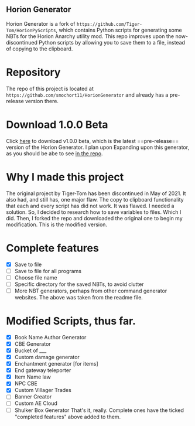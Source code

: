 ## Horion Generator

Horion Generator is a fork of `https://github.com/Tiger-Tom/HorionPyScripts`, which contains Python scripts for generating some NBTs for the Horion Anarchy utility mod. This repo improves upon the now-discontinued Python scripts by allowing you to save them to a file, instead of copying to the clipboard. 

# Repository
The repo of this project is located at `https://github.com/smochort11/HorionGenerator` and already has a pre-release version there.

# Download 1.0.0 Beta
Click [here](https://github.com/smochort11/HorionGenerator/releases/download/beta/HorionGenerator.1.0.0.zip) to download v1.0.0 beta, which is the latest ==pre-release== version of the Horion Generator. I plan upon Expanding upon this generator, as you should be abe to see [in the repo](https://github.com/Tiger-Tom/HorionPyScripts). 

# Why I made this project
The original project by Tiger-Tom has been discontinued in May of 2021. It also had, and still has, one major flaw. The copy to clipboard functionality that each and every script has did not work. It was flawed. I needed a solution.
So, I decided to research how to save variables to files. Which I did. Then, I forked the repo and downloaded the original one to begin my modification. This is the modified version.
# Complete features
- [x] Save to file
- [ ] Save to file for all programs
- [ ] Choose file name
- [ ] Specific directory for the saved NBTs, to avoid clutter
- [ ] More NBT generators, perhaps from other command generator websites.
The above was taken from the readme file.

# Modified Scripts, thus far.
- [x] Book Name Author Generator
- [X] CBE Generator
- [X] Bucket of ___
- [x] Custom damage generator
- [x] Enchantment generator [for items]
- [x] End gateway teleporter
- [x] Item Name law
- [x] NPC CBE
- [x] Custom Villager Trades
- [ ] Banner Creator
- [ ] Custom AE Cloud
- [ ] Shulker Box Generator
That's it, really. Complete ones have the ticked "completed features" above added to them. 